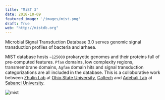 ```yaml
---
title: "MiST 3"
date: 2018-10-09
featured_image: '/images/mist.png'
draft: True
web: "http://mistdb.org"
---
```


Microbial Signal Transduction Database 3.0 serves genomic signal transduction profiles of bacteria and arhaea.

<!--more-->

MiST database hosts `~125000` prokaryotic genomes and their proteins full of pre-computed features. `Pfam` domains, low complexity regions, transmembrane domains,
`Agfam` domain hits and signal transduction categorizations are all included in the database. This is a colloborative work between [Zhulin Lab](http://u.osu.edu/zhulinlab/) at [Ohio State University](http://ohio-state.edu), [Caltech](http://caltech.edu) and [Adebali Lab](http://adebalilab.org) at [Sabanci University](http://sabanciuniv.edu/en).

![mist](/images/mist.png)


